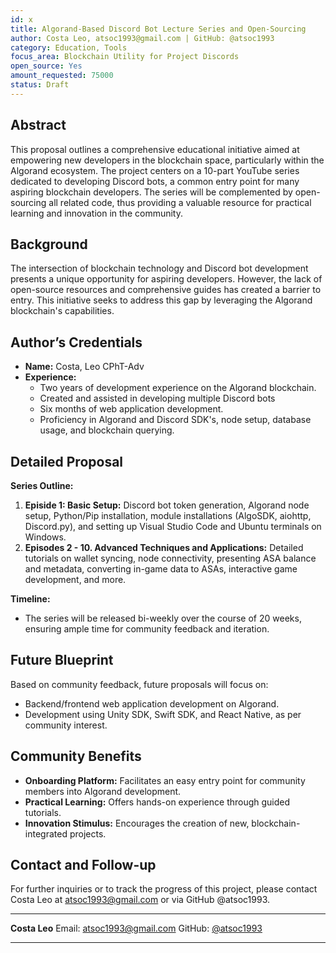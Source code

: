 ```yaml
---
id: x
title: Algorand-Based Discord Bot Lecture Series and Open-Sourcing
author: Costa Leo, atsoc1993@gmail.com | GitHub: @atsoc1993
category: Education, Tools
focus_area: Blockchain Utility for Project Discords
open_source: Yes
amount_requested: 75000
status: Draft
---
```


## Abstract
This proposal outlines a comprehensive educational initiative aimed at empowering new developers in the blockchain space, particularly within the Algorand ecosystem. The project centers on a 10-part YouTube series dedicated to developing Discord bots, a common entry point for many aspiring blockchain developers. The series will be complemented by open-sourcing all related code, thus providing a valuable resource for practical learning and innovation in the community.

## Background
The intersection of blockchain technology and Discord bot development presents a unique opportunity for aspiring developers. However, the lack of open-source resources and comprehensive guides has created a barrier to entry. This initiative seeks to address this gap by leveraging the Algorand blockchain's capabilities.

## Author’s Credentials
- **Name:** Costa, Leo CPhT-Adv
- **Experience:**
  - Two years of development experience on the Algorand blockchain.
  - Created and assisted in developing multiple Discord bots
  - Six months of web application development.
  - Proficiency in Algorand and Discord SDK's, node setup, database usage, and blockchain querying.

## Detailed Proposal
**Series Outline:**
1. **Episide 1: Basic Setup:** Discord bot token generation, Algorand node setup, Python/Pip installation, module installations (AlgoSDK, aiohttp, Discord.py), and setting up Visual Studio Code and Ubuntu terminals on Windows.
2. **Episodes 2 - 10. Advanced Techniques and Applications:** Detailed tutorials on wallet syncing, node connectivity, presenting ASA balance and metadata, converting in-game data to ASAs, interactive game development, and more.

**Timeline:**
- The series will be released bi-weekly over the course of 20 weeks, ensuring ample time for community feedback and iteration.

## Future Blueprint
Based on community feedback, future proposals will focus on:
- Backend/frontend web application development on Algorand.
- Development using Unity SDK, Swift SDK, and React Native, as per community interest.

## Community Benefits
- **Onboarding Platform:** Facilitates an easy entry point for community members into Algorand development.
- **Practical Learning:** Offers hands-on experience through guided tutorials.
- **Innovation Stimulus:** Encourages the creation of new, blockchain-integrated projects.

## Contact and Follow-up
For further inquiries or to track the progress of this project, please contact Costa Leo at atsoc1993@gmail.com or via GitHub @atsoc1993.

---

**Costa Leo**
Email: atsoc1993@gmail.com
GitHub: [@atsoc1993](https://github.com/atsoc1993)

---
